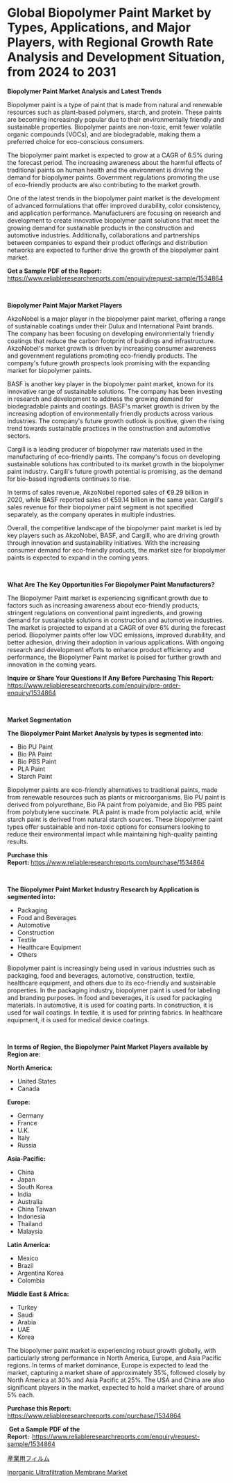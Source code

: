 <p><h1>Global Biopolymer Paint Market by Types, Applications, and Major Players, with Regional Growth Rate Analysis and Development Situation, from 2024 to 2031</h1></p><p><strong>Biopolymer Paint Market Analysis and Latest Trends</strong></p>
<p><p>Biopolymer paint is a type of paint that is made from natural and renewable resources such as plant-based polymers, starch, and protein. These paints are becoming increasingly popular due to their environmentally friendly and sustainable properties. Biopolymer paints are non-toxic, emit fewer volatile organic compounds (VOCs), and are biodegradable, making them a preferred choice for eco-conscious consumers.</p><p>The biopolymer paint market is expected to grow at a CAGR of 6.5% during the forecast period. The increasing awareness about the harmful effects of traditional paints on human health and the environment is driving the demand for biopolymer paints. Government regulations promoting the use of eco-friendly products are also contributing to the market growth.</p><p>One of the latest trends in the biopolymer paint market is the development of advanced formulations that offer improved durability, color consistency, and application performance. Manufacturers are focusing on research and development to create innovative biopolymer paint solutions that meet the growing demand for sustainable products in the construction and automotive industries. Additionally, collaborations and partnerships between companies to expand their product offerings and distribution networks are expected to further drive the growth of the biopolymer paint market.</p></p>
<p><strong>Get a Sample PDF of the Report:&nbsp;</strong> <a href="https://www.reliableresearchreports.com/enquiry/request-sample/1534864">https://www.reliableresearchreports.com/enquiry/request-sample/1534864</a></p>
<p>&nbsp;</p>
<p><strong>Biopolymer Paint Major Market Players</strong></p>
<p><p>AkzoNobel is a major player in the biopolymer paint market, offering a range of sustainable coatings under their Dulux and International Paint brands. The company has been focusing on developing environmentally friendly coatings that reduce the carbon footprint of buildings and infrastructure. AkzoNobel's market growth is driven by increasing consumer awareness and government regulations promoting eco-friendly products. The company's future growth prospects look promising with the expanding market for biopolymer paints.</p><p>BASF is another key player in the biopolymer paint market, known for its innovative range of sustainable solutions. The company has been investing in research and development to address the growing demand for biodegradable paints and coatings. BASF's market growth is driven by the increasing adoption of environmentally friendly products across various industries. The company's future growth outlook is positive, given the rising trend towards sustainable practices in the construction and automotive sectors.</p><p>Cargill is a leading producer of biopolymer raw materials used in the manufacturing of eco-friendly paints. The company's focus on developing sustainable solutions has contributed to its market growth in the biopolymer paint industry. Cargill's future growth potential is promising, as the demand for bio-based ingredients continues to rise.</p><p>In terms of sales revenue, AkzoNobel reported sales of €9.29 billion in 2020, while BASF reported sales of €59.14 billion in the same year. Cargill's sales revenue for their biopolymer paint segment is not specified separately, as the company operates in multiple industries.</p><p>Overall, the competitive landscape of the biopolymer paint market is led by key players such as AkzoNobel, BASF, and Cargill, who are driving growth through innovation and sustainability initiatives. With the increasing consumer demand for eco-friendly products, the market size for biopolymer paints is expected to expand in the coming years.</p></p>
<p>&nbsp;</p>
<p><strong>What Are The Key Opportunities For Biopolymer Paint Manufacturers?</strong></p>
<p><p>The Biopolymer Paint market is experiencing significant growth due to factors such as increasing awareness about eco-friendly products, stringent regulations on conventional paint ingredients, and growing demand for sustainable solutions in construction and automotive industries. The market is projected to expand at a CAGR of over 6% during the forecast period. Biopolymer paints offer low VOC emissions, improved durability, and better adhesion, driving their adoption in various applications. With ongoing research and development efforts to enhance product efficiency and performance, the Biopolymer Paint market is poised for further growth and innovation in the coming years.</p></p>
<p><strong>Inquire or Share Your Questions If Any Before Purchasing This Report:</strong> <a href="https://www.reliableresearchreports.com/enquiry/pre-order-enquiry/1534864">https://www.reliableresearchreports.com/enquiry/pre-order-enquiry/1534864</a></p>
<p>&nbsp;</p>
<p><strong>Market Segmentation</strong></p>
<p><strong>The Biopolymer Paint Market Analysis by types is segmented into:</strong></p>
<p><ul><li>Bio PU Paint</li><li>Bio PA Paint</li><li>Bio PBS Paint</li><li>PLA Paint</li><li>Starch Paint</li></ul></p>
<p><p>Biopolymer paints are eco-friendly alternatives to traditional paints, made from renewable resources such as plants or microorganisms. Bio PU paint is derived from polyurethane, Bio PA paint from polyamide, and Bio PBS paint from polybutylene succinate. PLA paint is made from polylactic acid, while starch paint is derived from natural starch sources. These biopolymer paint types offer sustainable and non-toxic options for consumers looking to reduce their environmental impact while maintaining high-quality painting results.</p></p>
<p><strong>Purchase this Report:&nbsp;</strong><a href="https://www.reliableresearchreports.com/purchase/1534864">https://www.reliableresearchreports.com/purchase/1534864</a></p>
<p>&nbsp;</p>
<p><strong>The Biopolymer Paint Market Industry Research by Application is segmented into:</strong></p>
<p><ul><li>Packaging</li><li>Food and Beverages</li><li>Automotive</li><li>Construction</li><li>Textile</li><li>Healthcare Equipment</li><li>Others</li></ul></p>
<p><p>Biopolymer paint is increasingly being used in various industries such as packaging, food and beverages, automotive, construction, textile, healthcare equipment, and others due to its eco-friendly and sustainable properties. In the packaging industry, biopolymer paint is used for labeling and branding purposes. In food and beverages, it is used for packaging materials. In automotive, it is used for coating parts. In construction, it is used for wall coatings. In textile, it is used for printing fabrics. In healthcare equipment, it is used for medical device coatings.</p></p>
<p>&nbsp;</p>
<p><strong>In terms of Region, the Biopolymer Paint Market Players available by Region are:</strong></p>
<p>
    <p> <strong> North America: </strong>
        <ul>
            <li>United States</li>
            <li>Canada</li>
        </ul>
        </p> 
    <p> <strong> Europe: </strong>
        <ul>
            <li>Germany</li>
            <li>France</li>
            <li>U.K.</li>
            <li>Italy</li>
            <li>Russia</li>
        </ul>
        </p> 
    <p> <strong> Asia-Pacific: </strong>
        <ul>
            <li>China</li>
            <li>Japan</li>
            <li>South Korea</li>
            <li>India</li>
            <li>Australia</li>
            <li>China Taiwan</li>
            <li>Indonesia</li>
            <li>Thailand</li>
            <li>Malaysia</li>
        </ul>
        </p> 
    <p> <strong> Latin America: </strong>
        <ul>
            <li>Mexico</li>
            <li>Brazil</li>
            <li>Argentina Korea</li>
            <li>Colombia</li>
        </ul>
        </p> 
    <p> <strong> Middle East & Africa: </strong>
        <ul>
            <li>Turkey</li>
            <li>Saudi</li>
            <li>Arabia</li>
            <li>UAE</li>
            <li>Korea</li>
        </ul>
    </p>
    </p>
<p><p>The biopolymer paint market is experiencing robust growth globally, with particularly strong performance in North America, Europe, and Asia Pacific regions. In terms of market dominance, Europe is expected to lead the market, capturing a market share of approximately 35%, followed closely by North America at 30% and Asia Pacific at 25%. The USA and China are also significant players in the market, expected to hold a market share of around 5% each.</p></p>
<p><strong>Purchase this Report: </strong><a href="https://www.reliableresearchreports.com/purchase/1534864">https://www.reliableresearchreports.com/purchase/1534864</a></p>
<p>&nbsp;<strong>Get a Sample PDF of the Report:&nbsp;&nbsp;</strong><a href="https://www.reliableresearchreports.com/enquiry/request-sample/1534864">https://www.reliableresearchreports.com/enquiry/request-sample/1534864</a></p>
<p><strong></strong></p>
<p><p><a href="https://github.com/oqoeusbvpadwjs08/Market-Research-Report-List-1/blob/main/6868127466.md">産業用フィルム</a></p><p><a href="https://github.com/RichRobinson5/Market-Research-Report-List-4/blob/main/inorganic-ultrafiltration-membrane-market.md">Inorganic Ultrafiltration Membrane Market</a></p></p>